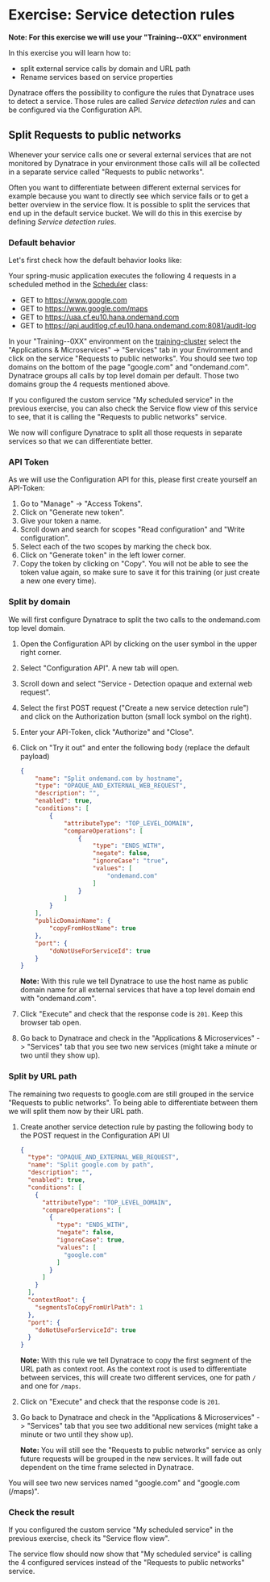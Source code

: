 # Exercise: Service detection rules

**Note: For this exercise we will use your "Training-<Month>-0XX" environment**

In this exercise you will learn how to:
- split external service calls by domain and URL path 
- Rename services based on service properties

Dynatrace offers the possibility to configure the rules that Dynatrace uses to detect a service. Those rules are called _Service detection rules_ and can be configured via the Configuration API.

## Split Requests to public networks

Whenever your service calls one or several external services that are not monitored by Dynatrace in your environment those calls will all be collected in a separate service called "Requests to public networks". 

Often you want to differentiate between different external services for example because you want to directly see which service fails or to get a better overview in the service flow. 
It is possible to split the services that end up in the default service bucket. We will do this in this exercise by defining _Service detection rules_.

### Default behavior
Let's first check how the default behavior looks like:

Your spring-music application executes the following 4 requests in a scheduled method in the [Scheduler](../spring-music/src/main/java/org/cloudfoundry/samples/music/web/Scheduler.java) class:
- GET to https://www.google.com
- GET to https://www.google.com/maps
- GET to https://uaa.cf.eu10.hana.ondemand.com
- GET to https://api.auditlog.cf.eu10.hana.ondemand.com:8081/audit-log

In your "Training-<Month>-0XX" environment on the [training-cluster](https://sih939.dynatrace-managed.com/login) select the "Applications & Microservices" -> "Services" tab in your Environment and click on the service "Requests to public networks".
You should see two top domains on the bottom of the page "google.com" and "ondemand.com". Dynatrace groups all calls by top level domain per default.
Those two domains group the 4 requests mentioned above.

If you configured the custom service "My scheduled service" in the previous exercise, you can also check the Service flow view of this service to see, that it is calling the "Requests to public networks" service.

We now will configure Dynatrace to split all those requests in separate services so that we can differentiate better.

### API Token

As we will use the Configuration API for this, please first create yourself an API-Token:
1. Go to "Manage" -> "Access Tokens".
2. Click on "Generate new token".
3. Give your token a name.
4. Scroll down and search for scopes "Read configuration" and "Write configuration".
5. Select each of the two scopes by marking the check box.
6. Click on "Generate token" in the left lower corner.
7. Copy the token by clicking on "Copy". You will not be able to see the token value again, so make sure to save it for this training (or just create a new one every time). 


### Split by domain

We will first configure Dynatrace to split the two calls to the ondemand.com top level domain. 

1. Open the Configuration API by clicking on the user symbol in the upper right corner.
2. Select "Configuration API". A new tab will open.
3. Scroll down and select "Service - Detection opaque and external web request".
4. Select the first POST request ("Create a new service detection rule") and click on the Authorization button (small lock symbol on the right).
5. Enter your API-Token, click "Authorize" and "Close".
6. Click on "Try it out" and enter the following body (replace the default payload)

   ```json
   {
       "name": "Split ondemand.com by hostname",
       "type": "OPAQUE_AND_EXTERNAL_WEB_REQUEST",
       "description": "",
       "enabled": true,
       "conditions": [
           {
               "attributeType": "TOP_LEVEL_DOMAIN",
               "compareOperations": [
                   {
                       "type": "ENDS_WITH",
                       "negate": false,
                       "ignoreCase": "true",
                       "values": [
                           "ondemand.com"
                       ]
                   }
               ]
           }
       ],
       "publicDomainName": {
           "copyFromHostName": true
       },
       "port": {
           "doNotUseForServiceId": true
       }
   }
   ```
   **Note:** With this rule we tell Dynatrace to use the host name as public domain name for all external services that have a top level domain end with "ondemand.com".
7. Click "Execute" and check that the response code is `201`. Keep this browser tab open.
8. Go back to Dynatrace and check in the "Applications & Microservices" -> "Services" tab that you see two new services (might take a minute or two until they show up). 


### Split by URL path

The remaining two requests to google.com are still grouped in the service "Requests to public networks". 
To being able to differentiate between them we will split them now by their URL path.

1. Create another service detection rule by pasting the following body to the POST request in the Configuration API UI
   ```json
   {
     "type": "OPAQUE_AND_EXTERNAL_WEB_REQUEST",
     "name": "Split google.com by path",
     "description": "",
     "enabled": true,
     "conditions": [
       {
         "attributeType": "TOP_LEVEL_DOMAIN",
         "compareOperations": [
           {
             "type": "ENDS_WITH",
             "negate": false,
             "ignoreCase": true,
             "values": [
               "google.com"
             ]
           }
         ]
       }
     ],
     "contextRoot": {
       "segmentsToCopyFromUrlPath": 1
     },
     "port": {
       "doNotUseForServiceId": true
     }
   }
   ```
   **Note:** With this rule we tell Dynatrace to copy the first segment of the URL path as context root. 
   As the context root is used to differentiate between services, this will create two different services, one for path `/` and one for `/maps`.

2. Click on "Execute" and check that the response code is `201`.
3. Go back to Dynatrace and check in the "Applications & Microservices" -> "Services" tab that you see two additional new services (might take a minute or two until they show up).
 
   **Note:** You will still see the "Requests to public networks" service as only future requests will be grouped in the new services. 
   It will fade out dependent on the time frame selected in Dynatrace.

You will see two new services named "google.com" and "google.com (/maps)".

### Check the result

If you configured the custom service "My scheduled service" in the previous exercise, check its "Service flow view". 

The service flow should now show that "My scheduled service" is calling the 4 configured services instead of the "Requests to public networks" service.
